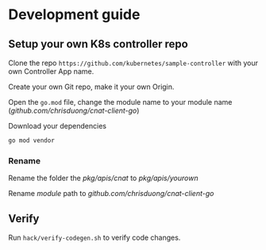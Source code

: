 # Development guide

## Setup your own K8s controller repo

Clone the repo `https://github.com/kubernetes/sample-controller` with your own Controller App name.

Create your own Git repo, make it your own Origin.

Open the `go.mod` file, change the module name to your module name (*github.com/chrisduong/cnat-client-go*)

Download your dependencies

```sh
go mod vendor
```

### Rename

Rename the folder the *pkg/apis/cnat* to *pkg/apis/yourown*

Rename *module* path to *github.com/chrisduong/cnat-client-go*

## Verify

Run `hack/verify-codegen.sh` to verify code changes.
